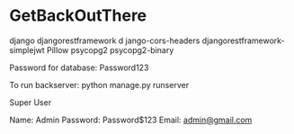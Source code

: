 # GetBackOutThere

django djangorestframework d
jango-cors-headers djangorestframework-simplejwt Pillow psycopg2 psycopg2-binary

Password for database: Password123

To run backserver: python manage.py runserver

Super User

Name: Admin
Password: Password$123
Email: admin@gmail.com